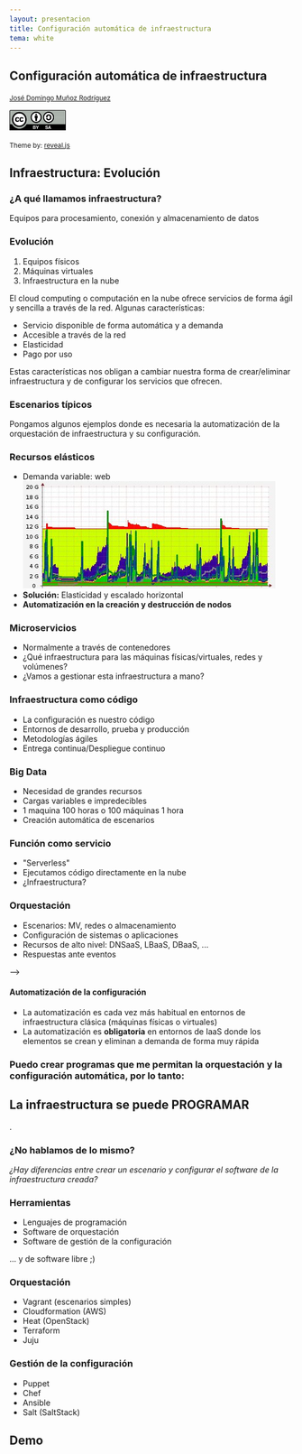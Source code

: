 ```yaml
---
layout: presentacion
title: Configuración automática de infraestructura
tema: white
---
```

<section>
	<h2>Configuración automática de infraestructura</h2>
		<small>
			<a href="http://www.josedomingo.org">José Domingo Muñoz Rodríguez</a>
		</small>
	<p>
		<a href="http://creativecommons.org/licenses/by-sa/3.0/">
		<img class="plain" src="img/cc_by_sa.png" width="100px" border="0"/></a>
	</p>
	<p><small>Theme by: <a href="http://lab.hakim.se/reveal-js/#/">reveal.js</a></small></p>
</section>
<section>
	<section>
		<h2>Infraestructura: Evolución</h2>
    	<h3>¿A qué llamamos infraestructura?</h3>
    	<p>Equipos para procesamiento, conexión y almacenamiento de datos</p>
	    <h3>Evolución</h3>
    	<ol>
      		<li>Equipos físicos</li>
      		<li>Máquinas virtuales</li>
      		<li>Infraestructura en la nube</li>
		</ol>
	</section>
	<section>
		<p>El cloud computing o computación en la nube ofrece servicios de forma ágil y sencilla a través de la red. Algunas características:</p>
		<ul>
		 	<li>Servicio disponible de forma automática y a demanda</li>
		 	<li>Accesible a través de la red</li>
            <li>Elasticidad</li>
			<li>Pago por uso</li>
		</ul>
		<p>Estas características nos obligan a cambiar nuestra forma de crear/eliminar infraestructura y de configurar los servicios que ofrecen.</p>
	</section>
</section>
<section>
	<section>
		<h3>Escenarios típicos</h3>
		<p>Pongamos algunos ejemplos donde es necesaria la automatización de la orquestación de infraestructura y su configuración.</p>
	</section>
	<section>
		<h3>Recursos elásticos</h3>
		<ul>
		<li>Demanda variable: web</li>
		<a href="img/munin-memory-monitoring.jpg"><img  class="plain" src="img/munin-memory-monitoring.jpg" alt="Munin web" /></a>
		<li><strong>Solución:</strong> Elasticidad y escalado horizontal</li>
		<li><strong>Automatización en la creación y destrucción de nodos</strong></li>
		</ul>
	</section>
	<section>
		<h3>Microservicios</h3>
		<ul>
		<li>Normalmente a través de contenedores</li>
		<li>¿Qué infraestructura para las máquinas físicas/virtuales, redes y volúmenes?</li>
		<li>¿Vamos a gestionar esta infraestructura a mano?</li>
		</ul>
	</section>
	<section>
		<h3>Infraestructura como código</h3>
		<ul>
		<li>La configuración es nuestro código</li>
		<li>Entornos de desarrollo, prueba y producción</li>
		<li>Metodologías ágiles</li>
		<li>Entrega continua/Despliegue continuo</li>
		</ul>
	</section>
	<section>
		<h3>Big Data</h3>
		<ul>
		<li>Necesidad de grandes recursos</li>
		<li>Cargas variables e impredecibles</li>
		<li>1 maquina 100 horas o 100 máquinas 1 hora</li>
		<li>Creación automática de escenarios</li>
		</ul>
	</section>
	<section>
		<h3>Función como servicio</h3>
		<ul>
		<li>"Serverless"</li>
		<li>Ejecutamos código directamente en la nube</li>
		<li>¿Infraestructura?</li>
		</ul>
	</section>
	
</section>
<!-- 	<section> -->
<!-- 		<h4>Automatización de la configuración</h4> -->
<!--     <ul> -->
<!--     <li>La automatización es cada vez más habitual en entornos de -->
<!--       infraestructura clásica (máquinas físicas o virtuales)</li> -->
<!--     <li>La automatización es <strong>obligatoria</strong> en -->
<!--       entornos de IaaS donde los elementos se crean y eliminan a -->
<!--       demanda de forma muy rápida</li> -->
<!--   </ul> -->
<!-- </section> -->
<!-- <section> -->
<!--   <h3>¿Por qué programamos la Infraestructura?</h3> -->
<!--   <ul> -->
<!--     <li>En el desplegue moderno de aplicaciones web es indispensable acercar los entornos de desarrollo, prueba y producción. </li> -->
<!--     <li>Por la elasticidad que nos ofrece el Cloud Computing. Los recursos pueden aumentar bajo demanda.</li> -->
<!--     <li>Para menejar tu infraestructura como tu software</li> -->
<!--     <center><h4>DevOps...<em>¿Esoqueloqué?</em></h4></center> -->
<!--   </ul> -->
<!-- </section> -->
<section>
	<section>
		<h3>Orquestación</h3>
		<ul>
		<li>Escenarios: MV, redes o almacenamiento</li>
		<li>Configuración de sistemas o aplicaciones</li>
		<li>Recursos de alto nivel: DNSaaS, LBaaS, DBaaS, ...</li>
		<li>Respuestas ante eventos</li>
		</ul>
	</section>
	<section> -->
 		<h4>Automatización de la configuración</h4>
     	<ul>
     		<li>La automatización es cada vez más habitual en entornos de infraestructura clásica (máquinas físicas o virtuales)</li>
     		<li>La automatización es <strong>obligatoria</strong> en entornos de IaaS donde los elementos se crean y eliminan a demanda de forma muy rápida</li>
   		</ul>
 	</section>
 	<section>
 		<h3>Puedo crear programas que me permitan la orquestación y la configuración automática, por lo tanto:</h3>
 		<h2>La infraestructura se puede <strong>PROGRAMAR</strong></h2>.
 	</section>
	<section>
		<h3>¿No hablamos de lo mismo?</h3>
		<p><em>¿Hay diferencias entre crear un escenario y configurar el software de la infraestructura creada?</em></p>
	<!-- <center><h1>NO HAY DIFERENCIAS!!!</h1></center> -->
	</section>
</section>
<section>
	<section>
		<h3>Herramientas</h3>
		<ul>
		<li>Lenguajes de programación</li>
		<li>Software de orquestación</li>
		<li>Software de gestión de la configuración</li>
		</ul>
		<p>... y de software libre ;)</p>
	</section>
	<section>
		<h3>Orquestación</h3>
		<ul>
		<li>Vagrant (escenarios simples)</li>
		<li>Cloudformation (AWS)</li>
		<li>Heat (OpenStack)</li>
		<li>Terraform</li>
		<li>Juju</li>
		</ul>
	</section>
	<section>
		<h3>Gestión de la configuración</h3>
		<ul>
		<li>Puppet</li>
		<li>Chef</li>
		<li>Ansible</li>
		<li>Salt (SaltStack)</li>
		</ul>
	</section>
</section>
<section>
  <h1>Demo</h1>
</section>
